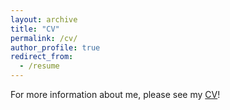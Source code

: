 ```yaml
---
layout: archive
title: "CV"
permalink: /cv/
author_profile: true
redirect_from:
  - /resume
---
```


<!-- {% include base_path %} -->

For more information about me, please see my <a href="Diego_Guzman_CV.pdf" download="Diego_Guzman_CV.pdf">CV</a>!
